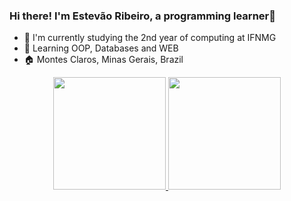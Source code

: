 ### Hi there! I'm Estevão Ribeiro, a programming learner👋

- 🔭 I'm currently studying the 2nd year of computing at IFNMG
- 🌱 Learning OOP, Databases and WEB
- 🏠 Montes Claros, Minas Gerais, Brazil

<div align="center">
  <a href="https://github.com/estevaorib">
  <img height="180em" src="https://github-readme-stats.vercel.app/api?username=estevaorib&show_icons=true&theme=radical&include_all_commits=true&count_private=true"/>
  <img height="180em" src="https://github-readme-stats.vercel.app/api/top-langs/?username=estevaorib&layout=compact&langs_count=7&theme=radical"/>
</div>
